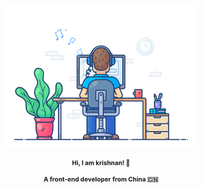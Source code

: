  

<div align="center" width="100%">
  <img src="https://github.com/songjianet/songjianet/blob/main/images/working.gif" width="550" />
  
### Hi, I am krishnan! 👋

### A front-end developer from China 🇨🇳
</div>

